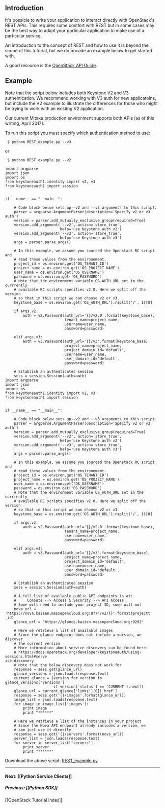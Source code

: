 <!-- linky links -->
[OpenStack API Guide]: https://docs.openstack.org/api/api-ref-guides.html
## Introduction 

It's possible to write your application to interact directly with OpenStack's REST APIs.  This requires some comfort with REST but in some cases may be the best way to adapt your particular application to make use of a particular service.

An introduction to the concept of REST and how to use it is beyond the scope of this tutorial, but we do provide an example below to get started with.

A good resource is the [OpenStack API Guide].

## Example

Note that the script below includes both Keystone V2 and V3 authentication.  We recommend working with V3 auth for new applicatoins, but include the V2 example to illustrate the differences for those who might be trying to work with an existing V2 application.  

Our current Mitaka production environment supports both APIs (as of this writing, April 2017).

To run this script you must specify which authentication method to use:

     $ python REST_example.py --v3
or

     $ python REST_example.py --v2

```
import argparse
import json
import os
from keystoneauth1.identity import v2, v3
from keystoneauth1 import session


if __name__ == "__main__":

    # Code block below sets up--v2 and --v3 arguments to this script.
    parser = argparse.ArgumentParser(description='Specify v2 or v3 auth')
    version = parser.add_mutually_exclusive_group(required=True)
    version.add_argument('--v2', action='store_true',
                         help='use Keystone auth v2')
    version.add_argument('--v3', action='store_true',
                         help='use Keystone auth v3')
    args = parser.parse_args()

    # In this example, we assume you sourced the Openstack RC script and
    # read these values from the environement. 
    project_id = os.environ.get('OS_TENANT_ID')
    project_name = os.environ.get('OS_PROJECT_NAME')
    user_name = os.environ.get('OS_USERNAME')
    password = os.environ.get('OS_PASSWORD')
    # Note that the environment variable OS_AUTH_URL set in the currrently 
    # available RC scripts specifies v2.0. Here we split off the version 
    # so that in this script we can choose v2 or v3.
    keystone_base = os.environ.get('OS_AUTH_URL').rsplit('/', 1)[0]

    if args.v2:
        auth = v2.Password(auth_url='{}/v2.0'.format(keystone_base),
                           tenant_name=project_name,
                           username=user_name,
                           password=password)
        
    elif args.v3:
        auth = v3.Password(auth_url='{}/v3'.format(keystone_base),
                           project_name=project_name,
                           project_domain_id='default',
                           username=user_name,
                           user_domain_id='default',
                           password=password)

    # Establish an authenticated session
    sess = session.Session(auth=auth)
import argparse
import json
import os
from keystoneauth1.identity import v2, v3
from keystoneauth1 import session


if __name__ == "__main__":

    # Code block below sets up--v2 and --v3 arguments to this script.
    parser = argparse.ArgumentParser(description='Specify v2 or v3 auth')
    version = parser.add_mutually_exclusive_group(required=True)
    version.add_argument('--v2', action='store_true',
                         help='use Keystone auth v2')
    version.add_argument('--v3', action='store_true',
                         help='use Keystone auth v3')
    args = parser.parse_args()

    # In this example, we assume you sourced the Openstack RC script and
    # read these values from the environement. 
    project_id = os.environ.get('OS_TENANT_ID')
    project_name = os.environ.get('OS_PROJECT_NAME')
    user_name = os.environ.get('OS_USERNAME')
    password = os.environ.get('OS_PASSWORD')
    # Note that the environment variable OS_AUTH_URL set in the currrently 
    # available RC scripts specifies v2.0. Here we split off the version 
    # so that in this script we can choose v2 or v3.
    keystone_base = os.environ.get('OS_AUTH_URL').rsplit('/', 1)[0]

    if args.v2:
        auth = v2.Password(auth_url='{}/v2.0'.format(keystone_base),
                           tenant_name=project_name,
                           username=user_name,
                           password=password)
        
    elif args.v3:
        auth = v3.Password(auth_url='{}/v3'.format(keystone_base),
                           project_name=project_name,
                           project_domain_id='default',
                           username=user_name,
                           user_domain_id='default',
                           password=password)

    # Establish an authenticated session
    sess = session.Session(auth=auth)

    # A full list of available public API endpoints is at:
    #     Compute --> Access & Security --> API Access
    # Some will need to include your project ID, some will not
    nova_url = 'https://nova.kaizen.massopencloud.org:8774/v2/{}'.format(projectt
_id)
    glance_url = 'https://glance.kaizen.massopencloud.org:9292'

    # Here we retrieve a list of available images
    # Since the glance endpoint does not include a version, we discover 
    # the current version
    # More information about service discovery can be found here:
    # https://docs.openstack.org/developer/keystoneauth/using-sessions.html#servv
ice-discovery
    # Note that the below discovery does not work for 
    response = sess.get(glance_url)
    glance_versions = json.loads(response.text)
    current_glance = (version for version in glance_versions['versions']
                      if version['status'] == 'CURRENT').next()
    glance_url = current_glance['links'][0]['href']
    response = sess.get('{}/images'.format(glance_url))
    image_list = json.loads(response.text)
    for image in image_list['images']:
        print image
        print "******"

    # Here we retrieve a list of the instances in your project
    # Since the Nova API endpoint already includes a version, we
    # can just use it directly
    response = sess.get('{}/servers'.format(nova_url))
    server_list = json.loads(response.text)
    for server in server_list['servers']:
        print server
        print "******"
```

Download the above script: [REST_example.py](tutorial_scripts/REST_example.py)
***

#### Next: [[Python Service Clients]]
##### Previous: [[Python SDK]]
[[OpenStack Tutorial Index]]